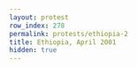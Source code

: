 ```yaml
---
layout: protest
row_index: 278
permalink: protests/ethiopia-2
title: Ethiopia, April 2001
hidden: true
---
```

